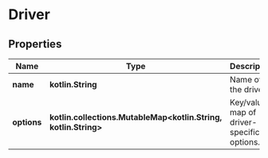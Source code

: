 
# Driver

## Properties
| Name | Type | Description | Notes |
| ------------ | ------------- | ------------- | ------------- |
| **name** | **kotlin.String** | Name of the driver. |  |
| **options** | **kotlin.collections.MutableMap&lt;kotlin.String, kotlin.String&gt;** | Key/value map of driver-specific options. |  [optional] |



